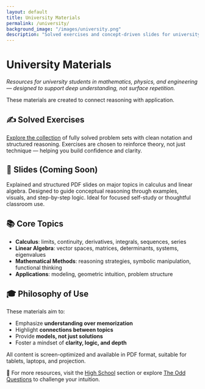 ```yaml
---
layout: default
title: University Materials
permalink: /university/
background_image: "/images/university.png"
description: "Solved exercises and concept-driven slides for university-level calculus, linear algebra, and more."
---
```



 <h1>University Materials</h1>
 <p><em> Resources for university students in mathematics, physics, and engineering — designed to support deep understanding, not surface repetition.  </em></p>
<div class="content-box">


 These materials are created to connect reasoning with application.

</div>

<div class="content-box">
  <h2>✍️ Solved Exercises</h2>
  <p>
    <a href="/university/solved-exercises/">Explore the collection</a> of fully solved problem sets with clean notation and structured reasoning.  
    Exercises are chosen to reinforce theory, not just technique — helping you build confidence and clarity.
  </p>
</div>

<div class="content-box">
  <h2>🧩 Slides (Coming Soon)</h2>
  <p>
    Explained and structured PDF slides on major topics in calculus and linear algebra.  
    Designed to guide conceptual reasoning through examples, visuals, and step-by-step logic.  
    Ideal for focused self-study or thoughtful classroom use.
  </p>
</div>



<div class="content-box">
  <h2>📚 Core Topics</h2>
  <ul>
    <li><strong>Calculus</strong>: limits, continuity, derivatives, integrals, sequences, series</li>
    <li><strong>Linear Algebra</strong>: vector spaces, matrices, determinants, systems, eigenvalues</li>
    <li><strong>Mathematical Methods</strong>: reasoning strategies, symbolic manipulation, functional thinking</li>
    <li><strong>Applications</strong>: modeling, geometric intuition, problem structure</li>
  </ul>
</div>

<div class="content-box">
  <h2>🎓 Philosophy of Use</h2>
  <p>
    These materials aim to:
  </p>
  <ul>
    <li>Emphasize <strong>understanding over memorization</strong></li>
    <li>Highlight <strong>connections between topics</strong></li>
    <li>Provide <strong>models, not just solutions</strong></li>
    <li>Foster a mindset of <strong>clarity, logic, and depth</strong></li>
  </ul>
  <p>
    All content is screen-optimized and available in PDF format, suitable for tablets, laptops, and projection.
  </p>
</div>

<div class="content-box">
  <p>
    📎 For more resources, visit the <a href="/high-school/">High School</a> section or explore <a href="/odd-questions/">The Odd Questions</a> to challenge your intuition.
  </p>
</div>
